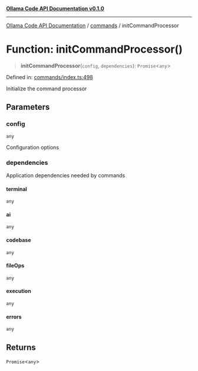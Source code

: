 [**Ollama Code API Documentation v0.1.0**](../../README.md)

***

[Ollama Code API Documentation](../../modules.md) / [commands](../README.md) / initCommandProcessor

# Function: initCommandProcessor()

> **initCommandProcessor**(`config`, `dependencies`): `Promise`\<`any`\>

Defined in: [commands/index.ts:498](https://github.com/erichchampion/ollama-code/blob/183876b4797e673d6e7563c8838e3394af95f5a5/ollama-code/src/commands/index.ts#L498)

Initialize the command processor

## Parameters

### config

`any`

Configuration options

### dependencies

Application dependencies needed by commands

#### terminal

`any`

#### ai

`any`

#### codebase

`any`

#### fileOps

`any`

#### execution

`any`

#### errors

`any`

## Returns

`Promise`\<`any`\>
